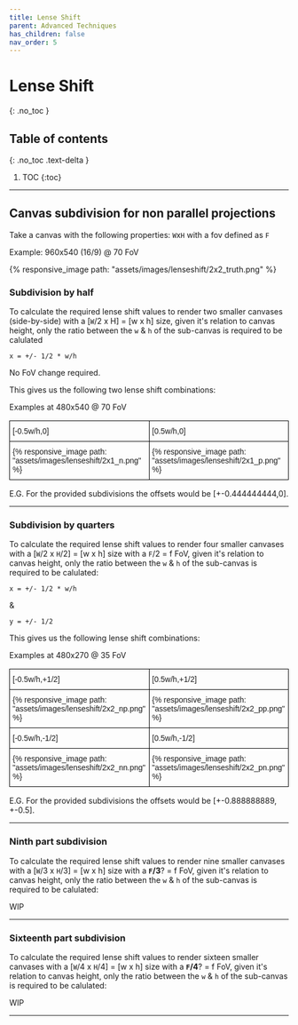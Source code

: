 ```yaml
---
title: Lense Shift
parent: Advanced Techniques
has_children: false
nav_order: 5
---
```


# Lense Shift
{: .no_toc }

## Table of contents
{: .no_toc .text-delta }

1. TOC
{:toc}

---

## Canvas subdivision for non parallel projections

Take a canvas with the following properties: `W`x`H` with a fov defined as `F`

Example: 960x540 (16/9) @ 70 FoV

{% responsive_image path: "assets/images/lenseshift/2x2_truth.png" %}

### Subdivision by half

To calculate the required lense shift values to render two smaller canvases (side-by-side) with a [`W`/2 x H] = [w x h] size, given it's relation to canvas height, only the ratio between the `w` & `h` of the sub-canvas is required to be calulated

``` x = +/- 1/2 * w/h ```

No FoV change required.

This gives us the following two lense shift combinations:

Examples at 480x540 @ 70 FoV

<style type="text/css">
.tg  {border-collapse:collapse;border-spacing:0;}
.tg td{border-color:black;border-style:solid;border-width:1px;font-family:Arial, sans-serif;font-size:14px;
  overflow:hidden;padding:10px 5px;word-break:normal;}
.tg th{border-color:black;border-style:solid;border-width:1px;font-family:Arial, sans-serif;font-size:14px;
  font-weight:normal;overflow:hidden;padding:10px 5px;word-break:normal;}
.tg .tg-0lax{text-align:left;vertical-align:top}
</style>
<table class="tg">
<thead>
  <tr>
    <th class="tg-0lax">[-0.5w/h,0]</th>
    <th class="tg-0lax">[0.5w/h,0]</th>
  </tr>
</thead>
<tbody>
  <tr>
    <td class="tg-0lax">{% responsive_image path: "assets/images/lenseshift/2x1_n.png" %}</td>
    <td class="tg-0lax">{% responsive_image path: "assets/images/lenseshift/2x1_p.png" %}</td>
  </tr>
</tbody>
</table>

E.G. For the provided subdivisions the offsets would be [+-0.444444444,0].

---

### Subdivision by quarters

To calculate the required lense shift values to render four smaller canvases with a [`W`/2 x `H`/2] = [w x h] size with a `F`/2 = f FoV, given it's relation to canvas height, only the ratio between the `w` & `h` of the sub-canvas is required to be calulated:

``` x = +/- 1/2 * w/h ```

&

``` y = +/- 1/2 ```

This gives us the following lense shift combinations:

Examples at 480x270 @ 35 FoV

<style type="text/css">
.tg  {border-collapse:collapse;border-spacing:0;}
.tg td{border-color:black;border-style:solid;border-width:1px;font-family:Arial, sans-serif;font-size:14px;
  overflow:hidden;padding:10px 5px;word-break:normal;}
.tg th{border-color:black;border-style:solid;border-width:1px;font-family:Arial, sans-serif;font-size:14px;
  font-weight:normal;overflow:hidden;padding:10px 5px;word-break:normal;}
.tg .tg-0lax{text-align:left;vertical-align:top}
</style>
<table class="tg">
<thead>
  <tr>
    <th class="tg-0lax">[-0.5w/h,+1/2]</th>
    <th class="tg-0lax">[0.5w/h,+1/2]</th>
  </tr>
</thead>
<tbody>
  <tr>
    <td class="tg-0lax">{% responsive_image path: "assets/images/lenseshift/2x2_np.png" %}</td>
    <td class="tg-0lax">{% responsive_image path: "assets/images/lenseshift/2x2_pp.png" %}</td>
  </tr>
  <tr>
    <td class="tg-0lax">[-0.5w/h,-1/2]</td>
    <td class="tg-0lax">[0.5w/h,-1/2]</td>
  </tr>
  <tr>
    <td class="tg-0lax">{% responsive_image path: "assets/images/lenseshift/2x2_nn.png" %}</td>
    <td class="tg-0lax">{% responsive_image path: "assets/images/lenseshift/2x2_pn.png" %}</td>
  </tr>
</tbody>
</table>

E.G. For the provided subdivisions the offsets would be [+-0.888888889, +-0.5].

---

### Ninth part subdivision

To calculate the required lense shift values to render nine smaller canvases with a [`W`/3 x `H`/3] = [w x h] size with a **`F`/3**? = f FoV, given it's relation to canvas height, only the ratio between the `w` & `h` of the sub-canvas is required to be calulated:

WIP

---

### Sixteenth part subdivision

To calculate the required lense shift values to render sixteen smaller canvases with a [`W`/4 x `H`/4] = [w x h] size with a **`F`/4**? = f FoV, given it's relation to canvas height, only the ratio between the `w` & `h` of the sub-canvas is required to be calulated:

WIP

---

